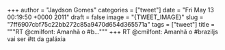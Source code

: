 
+++
author = "Jaydson Gomes"
categories = ["tweet"]
date = "Fri May 13 00:19:50 +0000 2011"
draft = false
image = "{TWEET_IMAGE}"
slug = "7ff6907cbf75c22bb272c85a9470d654d365571a"
tags = ["tweet"]
title = """RT @cmilfont: Amanhã o #b..."""
+++
RT @cmilfont: Amanhã o #braziljs vai ser #tt da galáxia
